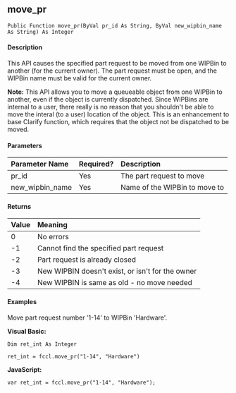 move_pr
-------

```
Public Function move_pr(ByVal pr_id As String, ByVal new_wipbin_name As String) As Integer
```

#### Description

This API causes the specified part request to be moved from one WIPBin to another (for the current owner). The part request must be open, and the WIPBin name must be valid for the current owner.

**Note:** This API allows you to move a queueable object from one WIPBin to another, even if the object is currently dispatched. Since WIPBins are internal to a user, there really is no reason that you shouldn't be able to move the interal (to a user) location of the object. This is an enhancement to base Clarify function, which requires that the object not be dispatched to be moved.

#### Parameters

| Parameter Name | Required? | Description |
|:--- |:--- |:--- |
| pr_id | Yes | The part request to move |
| new_wipbin_name | Yes | Name of the WIPBin to move to |

#### Returns

| Value | Meaning |
|:--- |:--- |
| 0 | No errors |
| -1 | Cannot find the specified part request |
| -2 | Part request is already closed |
| -3 | New WIPBIN doesn't exist, or isn't for the owner |
| -4 | New WIPBIN is same as old - no move needed |

#### Examples

Move part request number '1-14' to WIPBin 'Hardware'.

**Visual Basic:**
```
Dim ret_int As Integer

ret_int = fccl.move_pr("1-14", "Hardware")
```

**JavaScript:**
```
var ret_int = fccl.move_pr("1-14", "Hardware");
```